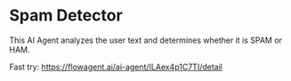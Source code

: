 # Spam Detector

This AI Agent analyzes the user text and determines whether it is SPAM or HAM.

Fast try: https://flowagent.ai/ai-agent/ILAex4p1C7TI/detail
